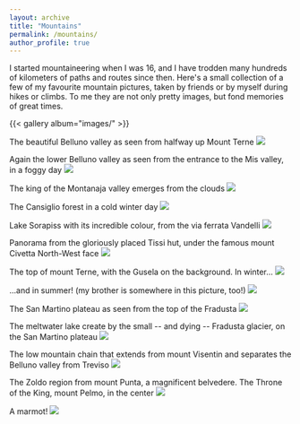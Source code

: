 ```yaml
---
layout: archive
title: "Mountains"
permalink: /mountains/
author_profile: true
---
```


I started mountaineering when I was 16, and I have trodden many hundreds of kilometers of paths and routes since then. Here's a small collection of a few of my favourite mountain pictures, taken by friends or by myself during hikes or climbs. To me they are not only pretty images, but fond memories of great times.

{{< gallery album="images/" >}}

The beautiful Belluno valley as seen from halfway up Mount Terne
![](images/Belluno_valley.jpg)

Again the lower Belluno valley as seen from the entrance to the Mis valley, in a foggy day
![](images/Belluno_valley_from_Mis.jpg)

The king of the Montanaja valley emerges from the clouds
![](images/Campanile_Montanaja.JPG)

The Cansiglio forest in a cold winter day
![](images/Cansiglio_Forest.JPG)

Lake Sorapiss with its incredible colour, from the via ferrata Vandelli
![](images/Lake_sorapiss.jpg)

Panorama from the gloriously placed Tissi hut, under the famous mount Civetta North-West face
![](images/M_Civetta_from_Rif_Tissi.jpg)

The top of mount Terne, with the Gusela on the background. In winter...
![](images/M_Terne_winter.JPG)

...and in summer! (my brother is somewhere in this picture, too!)
![](images/M_Terne_summer.JPG)

The San Martino plateau as seen from the top of the Fradusta
![](images/Pale_San_Martino.jpg)

The meltwater lake create by the small -- and dying -- Fradusta glacier, on the San Martino plateau
![](images/Pale_San_Martino_lake.jpg)

The low mountain chain that extends from mount Visentin and separates the Belluno valley from Treviso
![](images/Visentin_chain.JPG)

The Zoldo region from mount Punta, a magnificent belvedere. The Throne of the King, mount Pelmo, in the center
![](images/Zoldo_from_M_Punta.jpeg)

A marmot!
![](images/Marmot.jpg)
